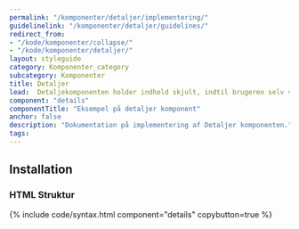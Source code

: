 ```yaml
---
permalink: "/komponenter/detaljer/implementering/"
guidelinelink: "/komponenter/detaljer/guidelines/"
redirect_from:
- "/kode/komponenter/collapse/"
- "/kode/komponenter/detaljer/"
layout: styleguide
category: Komponenter_category
subcategory: Komponenter
title: Detaljer
lead:  Detaljekomponenten holder indhold skjult, indtil brugeren selv vælge at folde det ud.
component: "details"
componentTitle: "Eksempel på detaljer komponent"
anchor: false
description: "Dokumentation på implementering af Detaljer komponenten."
tags:
---
```


## Installation

### HTML Struktur

{% include code/syntax.html component="details" copybutton=true %}